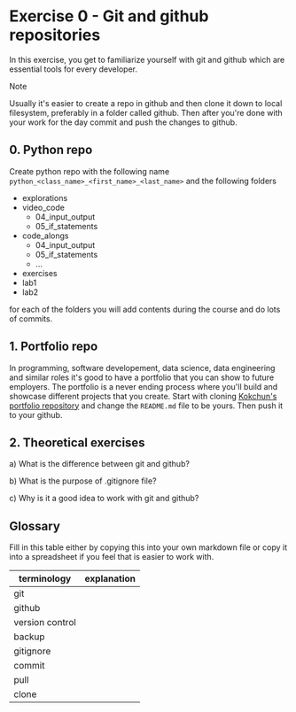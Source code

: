 # Exercise 0 - Git and github repositories

In this exercise, you get to familiarize yourself with git and github which are essential tools for every developer.

> [!NOTE] 
> Usually it's easier to create a repo in github and then clone it down to local filesystem, preferably in a folder called github. Then after you're done with your work for the day commit and push the changes to github.

## 0. Python repo

Create python repo with the following name `python_<class_name>_<first_name>_<last_name>` and the following folders

- explorations
- video_code
  - 04_input_output
  - 05_if_statements
- code_alongs
  - 04_input_output
  - 05_if_statements
  - ...
- exercises
- lab1
- lab2

for each of the folders you will add contents during the course and do lots of commits. 

## 1. Portfolio repo

In programming, software developement, data science, data engineering and similar roles it's good to have a portfolio that you can show to future employers. The portfolio is a never ending process where you'll build and showcase different projects that you create. Start with cloning [Kokchun's portfolio repository](https://github.com/kokchun/Portfolio-Kokchun-Giang?tab=readme-ov-file) and change the `README.md` file to be yours. Then push it to your github.

## 2. Theoretical exercises

a) What is the difference between git and github?

b) What is the purpose of .gitignore file?

c) Why is it a good idea to work with git and github?

## Glossary

Fill in this table either by copying this into your own markdown file or copy it into a spreadsheet if you feel that is easier to work with.

| terminology     | explanation |
| --------------- | ----------- |
| git             |             |
| github          |             |
| version control |             |
| backup          |             |
| gitignore       |             |
| commit          |             |
| pull            |             |
| clone           |             |
